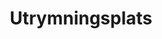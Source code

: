 ---
title: 'Utrymningsplats'
symbol_image: '/images/symbols/insats/45.svg'
weight: 45
card: true
card_color: 'bg-symbol-green'
---